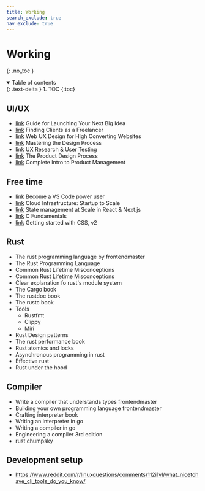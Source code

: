 ```yaml
---
title: Working
search_exclude: true
nav_exclude: true
---
```


<!-- prettier-ignore-start -->
# Working
{: .no_toc }

<details open markdown="block">
  <summary>
    Table of contents
  </summary>
  {: .text-delta }
1. TOC
{:toc}
</details>

<!-- prettier-ignore-end -->

## UI/UX

-   [link](https://frontendmasters.com/courses/product-launch/) Guide for Launching Your Next Big Idea
-   [link](https://frontendmasters.com/courses/freelancing/) Finding Clients as a Freelancer
-   [link](https://frontendmasters.com/courses/ux-design-principles/) Web UX Design for High Converting Websites
-   [link](https://frontendmasters.com/courses/design-process/) Mastering the Design Process
-   [link](https://frontendmasters.com/courses/ux-testing/) UX Research & User Testing
-   [link](https://frontendmasters.com/courses/product-design/) The Product Design Process
-   [link](https://frontendmasters.com/courses/product-management/) Complete Intro to Product Management

## Free time

-   [link](https://frontendmasters.com/courses/vs-code-v2/) Become a VS Code power user
-   [link](https://frontendmasters.com/courses/cloud-infrastructure/) Cloud Infrastructure: Startup to Scale
-   [link](https://frontendmasters.com/courses/react-nextjs-state/) State management at Scale in React & Next.js
-   [link](https://frontendmasters.com/courses/c-fundamentals/) C Fundamentals
-   [link](https://frontendmasters.com/courses/getting-started-css-v2/) Getting started with CSS, v2

## Rust

-   The rust programming language by frontendmaster
-   The Rust Programming Language
-   Common Rust Lifetime Misconceptions
-   Common Rust Lifetime Misconceptions
-   Clear explanation fo rust's module system
-   The Cargo book
-   The rustdoc book
-   The rustc book
-   Tools
    -   Rustfmt
    -   Clippy
    -   Miri
-   Rust Design patterns
-   The rust performance book
-   Rust atomics and locks
-   Asynchronous programming in rust
-   Effective rust
-   Rust under the hood

## Compiler

-   Write a compiler that understands types frontendmaster
-   Building your own programming language frontendmaster
-   Crafting interpreter book
-   Writing an interpreter in go
-   Writing a compiler in go
-   Engineering a compiler 3rd edition
-   rust chumpsky

## Development setup

-   https://www.reddit.com/r/linuxquestions/comments/112i1vl/what_nicetohave_cli_tools_do_you_know/
